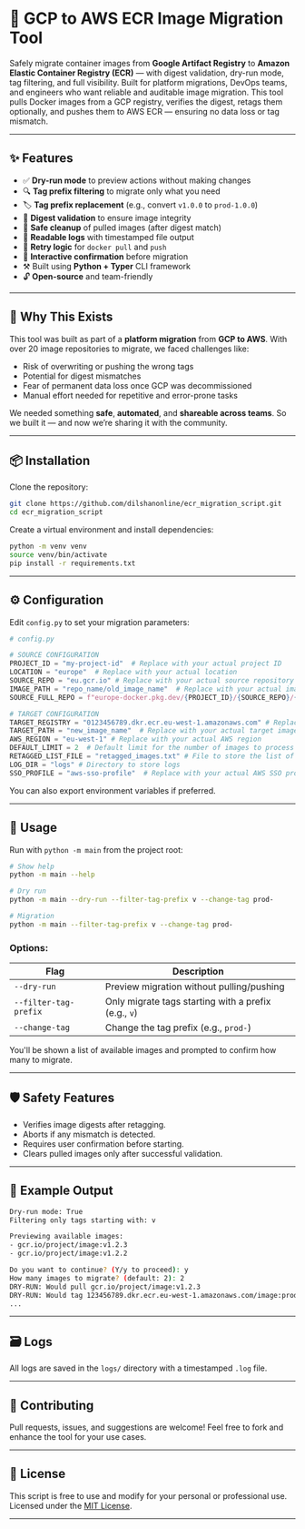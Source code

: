 # 🐳 GCP to AWS ECR Image Migration Tool

Safely migrate container images from **Google Artifact Registry** to **Amazon Elastic Container Registry (ECR)** — with digest validation, dry-run mode, tag filtering, and full visibility. Built for platform migrations, DevOps teams, and engineers who want reliable and auditable image migration. This tool pulls Docker images from a GCP registry, verifies the digest, retags them optionally, and pushes them to AWS ECR — ensuring no data loss or tag mismatch.

---

## ✨ Features

- ✅ **Dry-run mode** to preview actions without making changes
- 🔍 **Tag prefix filtering** to migrate only what you need
- 🏷️ **Tag prefix replacement** (e.g., convert `v1.0.0` to `prod-1.0.0`)
- 🧪 **Digest validation** to ensure image integrity
- 🧀 **Safe cleanup** of pulled images (after digest match)
- 📜 **Readable logs** with timestamped file output
- 🔁 **Retry logic** for `docker pull` and `push`
- 👤 **Interactive confirmation** before migration
- ⚒️ Built using **Python + Typer** CLI framework
- 🔓 **Open-source** and team-friendly

---

## 🧠 Why This Exists

This tool was built as part of a **platform migration** from **GCP to AWS**. With over 20 image repositories to migrate, we faced challenges like:

- Risk of overwriting or pushing the wrong tags
- Potential for digest mismatches
- Fear of permanent data loss once GCP was decommissioned
- Manual effort needed for repetitive and error-prone tasks

We needed something **safe**, **automated**, and **shareable across teams**. So we built it — and now we’re sharing it with the community.

---

## 📦 Installation

Clone the repository:

```bash
git clone https://github.com/dilshanonline/ecr_migration_script.git
cd ecr_migration_script
```

Create a virtual environment and install dependencies:

```bash
python -m venv venv
source venv/bin/activate
pip install -r requirements.txt
```

---

## ⚙️ Configuration

Edit `config.py` to set your migration parameters:

```python
# config.py

# SOURCE CONFIGURATION
PROJECT_ID = "my-project-id"  # Replace with your actual project ID
LOCATION = "europe"  # Replace with your actual location
SOURCE_REPO = "eu.gcr.io" # Replace with your actual source repository
IMAGE_PATH = "repo_name/old_image_name"  # Replace with your actual image path
SOURCE_FULL_REPO = f"europe-docker.pkg.dev/{PROJECT_ID}/{SOURCE_REPO}/{IMAGE_PATH}" # Replace with your actual full source repository

# TARGET CONFIGURATION
TARGET_REGISTRY = "0123456789.dkr.ecr.eu-west-1.amazonaws.com" # Replace with your actual target registry
TARGET_PATH = "new_image_name"  # Replace with your actual target image path
AWS_REGION = "eu-west-1" # Replace with your actual AWS region
DEFAULT_LIMIT = 2  # Default limit for the number of images to process
RETAGGED_LIST_FILE = "retagged_images.txt" # File to store the list of retagged images
LOG_DIR = "logs" # Directory to store logs
SSO_PROFILE = "aws-sso-profile"  # Replace with your actual AWS SSO profile name
```

You can also export environment variables if preferred.

---

## 🚀 Usage

Run with `python -m main` from the project root:

```bash
# Show help
python -m main --help
```

```bash
# Dry run
python -m main --dry-run --filter-tag-prefix v --change-tag prod-
```
```bash
# Migration
python -m main --filter-tag-prefix v --change-tag prod-
```

### Options:

| Flag                 | Description                                      |
|----------------------|--------------------------------------------------|
| `--dry-run`          | Preview migration without pulling/pushing       |
| `--filter-tag-prefix`| Only migrate tags starting with a prefix (e.g., `v`) |
| `--change-tag`       | Change the tag prefix (e.g., `prod-`)           |

You'll be shown a list of available images and prompted to confirm how many to migrate.

---

## 🛡️ Safety Features

- Verifies image digests after retagging.
- Aborts if any mismatch is detected.
- Requires user confirmation before starting.
- Clears pulled images only after successful validation.

---

## 📝 Example Output

```bash
Dry-run mode: True
Filtering only tags starting with: v

Previewing available images:
- gcr.io/project/image:v1.2.3
- gcr.io/project/image:v1.2.2

Do you want to continue? (Y/y to proceed): y
How many images to migrate? (default: 2): 2
DRY-RUN: Would pull gcr.io/project/image:v1.2.3
DRY-RUN: Would tag 123456789.dkr.ecr.eu-west-1.amazonaws.com/image:prod-1.2.3
...
```

---

## 🗃️ Logs

All logs are saved in the `logs/` directory with a timestamped `.log` file.

---

## 🤝 Contributing

Pull requests, issues, and suggestions are welcome! Feel free to fork and enhance the tool for your use cases.

---

## 📜 License

This script is free to use and modify for your personal or professional use.  
Licensed under the [MIT License](LICENSE).

---


